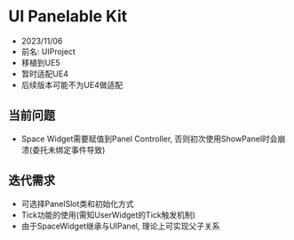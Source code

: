 # UI Panelable Kit
* 2023/11/06
* 前名: UIProject
* 移植到UE5
* 暂时适配UE4
* 后续版本可能不为UE4做适配

## 当前问题
* Space Widget需要赋值到Panel Controller, 否则初次使用ShowPanel时会崩溃(委托未绑定事件导致)

## 迭代需求
* 可选择PanelSlot类和初始化方式
* Tick功能的使用(需知UserWidget的Tick触发机制)
* 由于SpaceWidget继承与UIPanel, 理论上可实现父子关系
